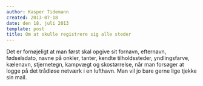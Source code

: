 ```yaml
---
author: Kasper Tidemann
created: 2013-07-18
date: den 18. juli 2013
template: post
title: Om at skulle registrere sig alle steder
---
```


Det er fornøjeligt at man først skal opgive sit fornavn, efternavn, fødselsdato, navne på onkler, tanter, kendte tilholdssteder, yndlingsfarve, kælenavn, stjernetegn, kampvægt og skostørrelse, når man forsøger at logge på det trådløse netværk i en lufthavn. Man vil jo bare gerne lige tjekke sin mail.